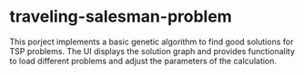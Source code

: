 # traveling-salesman-problem
This porject implements a basic genetic algorithm to find good solutions for TSP problems. The UI displays the solution graph and provides functionality to load different problems and adjust the parameters of the calculation.
